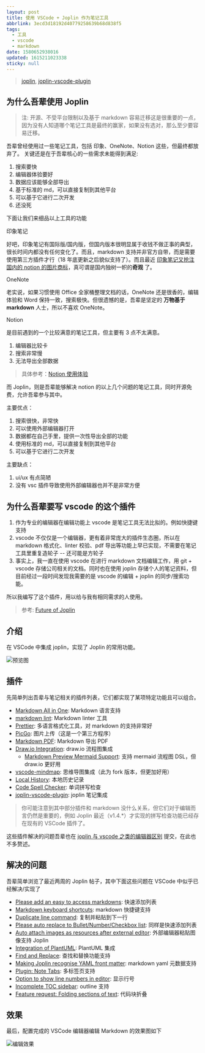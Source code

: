 ```yaml
---
layout: post
title: 使用 VSCode + Joplin 作为笔记工具
abbrlink: 3ecd3d18192d40779258639b68d838f5
tags:
  - 工具
  - vscode
  - markdown
date: 1580652938016
updated: 1615211023338
sticky: null
---
```


> [joplin](https://joplinapp.org/), [joplin-vscode-plugin](https://marketplace.visualstudio.com/items?itemName=rxliuli.joplin-vscode-plugin)

## 为什么吾辈使用 Joplin

> 注: 开源、不受平台限制以及基于 markdown 容易迁移这是很重要的一点，因为没有人知道哪个笔记工具是最终的赢家，如果没有选对，那么至少要容易迁移。

吾辈曾经使用过一些笔记工具，包括 印象、OneNote、Notion 这些，但最终都放弃了。
关键还是在于吾辈核心的一些需求未能得到满足:

1.  搜索要快
1.  编辑器体验要好
1.  数据应该能够全部导出
1.  基于标准的 md，可以直接复制到其他平台
1.  可以基于它进行二次开发
1.  还没死

下面让我们来细品以上工具的功能

印象笔记

好吧，印象笔记有国际版/国内版，但国内版本很明显属于收钱不做正事的典型，很长时间内都没有任何变化了。而且，markdown 支持并非官方自带，而是需要使用第三方插件才行（18 年底更新之后貌似支持了）。而且最近 [印象笔记又抢注国内的 notion 的图片商标](https://www.zhihu.com/question/343856067)，真可谓是国内独树一帜的**奇观** 了。

OneNote

老实说，如果习惯使用 Office 全家桶整理文档的话，OneNote 还是很香的，编辑体验和 Word 保持一致，搜索极快。但很遗憾的是，吾辈是坚定的 **万物基于 markdown** 人士，所以不喜欢 OneNote。

Notion

是目前遇到的一个比较满意的笔记工具，但主要有 3 点不太满意。

1.  编辑器比较卡
1.  搜索非常慢
1.  无法导出全部数据

> 具体参考：[Notion 使用体验](/p/b1d53b2d48c24af7904985f6c3764cdb)

而 Joplin，则是吾辈能够解决 notion 的以上几个问题的笔记工具，同时开源免费，允许吾辈参与其中。

主要优点：

1.  搜索很快，非常快
1.  可以使用外部编辑器打开
1.  数据都在自己手里，提供一次性导出全部的功能
1.  使用标准的 md，可以直接复制到其他平台
1.  可以基于它进行二次开发

主要缺点：

1.  ui/ux 有点简陋
1.  没有 vsc 插件导致使用外部编辑器也并不是非常方便

## 为什么吾辈要写 vscode 的这个插件

1.  作为专业的编辑器在编辑功能上 vscode 是笔记工具无法比拟的。例如快捷键支持
1.  vscode 不仅仅是一个编辑器，更有着非常庞大的插件生态圈，所以在 markdown 格式化、linter 校验、pdf 导出等功能上早已实现，不需要在笔记工具里重复造轮子 -- 还可能是方轮子
1.  事实上，我一直在使用 vscode 在进行 markdown 文档编辑工作，用 git + vscode 存储公司相关的文档。同时也在使用 joplin 存储个人的笔记资料，但目前经过一段时间发现我需要的是 vscode 的编辑 + joplin 的同步/搜索功能。

所以我编写了这个插件，用以给与我有相同需求的人使用。

> 参考: [Future of Joplin](https://discourse.joplinapp.org/t/future-of-joplin/11306)

## 介绍

在 VSCode 中集成 joplin，实现了 Joplin 的常用功能。

![预览图](https://cdn.jsdelivr.net/gh/rxliuli/img-bed/20200623085740.png)

## 插件

先简单列出吾辈与笔记相关的插件列表，它们都实现了某项特定功能且可以组合。

- [Markdown All in One](https://marketplace.visualstudio.com/items?itemName=yzhang.markdown-all-in-one): Markdown 语言支持
- [markdown lint](https://marketplace.visualstudio.com/items?itemName=DavidAnson.vscode-markdownlint): Markdown linter 工具
- [Prettier](https://marketplace.visualstudio.com/items?itemName=esbenp.prettier-vscode): 多语言格式化工具，对 markdown 的支持非常好
- [PicGo](https://marketplace.visualstudio.com/items?itemName=Spades.vs-picgo): 图片上传（这是一个第三方程序）
- [Markdown PDF](https://marketplace.visualstudio.com/items?itemName=yzane.markdown-pdf): Markdown 导出 PDF
- [Draw.io Integration](https://marketplace.visualstudio.com/items?itemName=hediet.vscode-drawio): draw\.io 流程图集成
  - [Markdown Preview Mermaid Support](https://marketplace.visualstudio.com/items?itemName=bierner.markdown-mermaid): 支持 mermaid 流程图 DSL，但 draw\.io 更好用
- [vscode-mindmap](https://marketplace.visualstudio.com/items?itemName=eightHundreds.vscode-mindmap): 思维导图集成（此为 fork 版本，但更加好用）
- [Local History](https://marketplace.visualstudio.com/items?itemName=xyz.local-history): 本地历史记录
- [Code Spell Checker](https://marketplace.visualstudio.com/items?itemName=streetsidesoftware.code-spell-checker): 单词拼写检查
- [joplin-vscode-plugin](https://marketplace.visualstudio.com/items?itemName=rxliuli.joplin-vscode-plugin): joplin 笔记集成

> 你可能注意到其中部分插件和 markdown 没什么关系，但它们对于编辑而言仍然是重要的，例如 Joplin 最近（v1.4.\*）才实现的拼写检查功能已经存在现有的 VSCode 插件了。

这些插件解决的问题吾辈也在 [joplin 与 vscode 之类的编辑器区别](https://discourse.joplinapp.org/t/future-of-joplin/11306/45?u=rxliuli) 提交，在此也不多赘述。

## 解决的问题

吾辈简单浏览了最近两周的 Joplin 帖子，其中下面这些问题在 VSCode 中似乎已经解决/实现了

- [Please add an easy to access markdowns](https://discourse.joplinapp.org/t/please-add-an-easy-to-access-markdowns/12688): 快速添加列表
- [Markdown keyboard shortcuts](https://discourse.joplinapp.org/t/markdown-keyboard-shortcuts/12668): markdown 快捷键支持
- [Duplicate line command](https://discourse.joplinapp.org/t/duplicate-line-command/12650): 复制并粘贴到下一行
- [Please auto replace to Bullet/Number/Checkbox list](https://discourse.joplinapp.org/t/please-auto-replace-to-bullet-number-checkbox-list/12319): 同样是快速添加列表
- [Auto attach images as resources after external editor](https://discourse.joplinapp.org/t/auto-attach-images-as-resources-after-external-editor/3121): 外部编辑器粘贴图像支持 Joplin
- [Integration of PlantUML](https://discourse.joplinapp.org/t/integration-of-plantuml/11029): PlantUML 集成
- [Find and Replace](https://discourse.joplinapp.org/t/find-and-replace/7283): 查找和替换功能支持
- [Making Joplin recognise YAML front matter](https://discourse.joplinapp.org/t/making-joplin-recognise-yaml-front-matter/12868): markdown yaml 元数据支持
- [Plugin: Note Tabs](https://discourse.joplinapp.org/t/plugin-note-tabs/12752): 多标签页支持
- [Option to show line numbers in editor](https://discourse.joplinapp.org/t/option-to-show-line-numbers-in-editor/8313): 显示行号
- [Incomplete TOC sidebar](https://discourse.joplinapp.org/t/incomplete-toc-sidebar/10458): outline 支持
- [Feature request: Folding sections of text](https://discourse.joplinapp.org/t/feature-request-folding-sections-of-text/5752): 代码块折叠

## 效果

最后，配置完成的 VSCode 编辑器编辑 Markdown 的效果图如下

![编辑效果](https://img.rxliuli.com/20181201165338.png)

